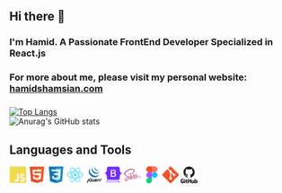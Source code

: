 ## Hi there 👋
###
###
### I'm Hamid. A Passionate FrontEnd Developer Specialized in React.js
###
### For more about me, please visit my personal website: [hamidshamsian.com](https://hamidshamsian.com)
###
[![Top Langs](https://github-readme-stats.vercel.app/api/top-langs/?username=hamid-shamsian&layout=compact&theme=radical)](https://github.com/hamid-shamsian)
 <br>
![Anurag's GitHub stats](https://github-readme-stats.vercel.app/api?username=hamid-shamsian&show_icons=true&theme=onedark)

## Languages and Tools
<p >
   <a target="_blank" href="https://javascript.info/"><img
       src="https://raw.githubusercontent.com/devicons/devicon/master/icons/javascript/javascript-plain.svg"
       alt="JavaScript" width="30" height="30" /></a>
   <a target="_blank" href="https://www.w3schools.com/html/"><img
       src="https://raw.githubusercontent.com/devicons/devicon/master/icons/html5/html5-original.svg" alt="HTML"
       width="30" height="30" /></a>
   <a target="_blank" href="https://www.w3schools.com/css/"><img
       src="https://raw.githubusercontent.com/devicons/devicon/master/icons/css3/css3-original.svg" alt="CSS" width="30"
       height="30" /></a>
   <a target="_blank" href="https://reactjs.org/"><img
       src="https://raw.githubusercontent.com/devicons/devicon/master/icons/react/react-original.svg" alt="ReactJS"
       width="30" height="30" /></a>
   <a target="_blank" href="https://jquery.com/"><img
       src="https://raw.githubusercontent.com/devicons/devicon/master/icons/jquery/jquery-original-wordmark.svg"
       alt="jQuery" width="30" height="30" /></a>
   <a target="_blank" href="https://getbootstrap.com/"><img
       src="https://raw.githubusercontent.com/devicons/devicon/master/icons/bootstrap/bootstrap-plain-wordmark.svg"
       alt="Bootstrap" width="30" height="30" /></a>
   <a target="_blank" href="https://sass-lang.com/"><img
       src="https://raw.githubusercontent.com/devicons/devicon/master/icons/sass/sass-original.svg" alt="Sass" width="30"
       height="30" /></a>
   <a target="_blank" href="https://www.figma.com/"><img
       src="https://raw.githubusercontent.com/devicons/devicon/master/icons/figma/figma-original.svg" alt="Figma"
       width="30" height="30" /></a>
   <a target="_blank" href="https://git-scm.com/"><img
       src="https://raw.githubusercontent.com/devicons/devicon/master/icons/git/git-plain.svg" alt="git" width="30"
       height="30" /></a>
   <a target="_blank" href="https://github.com/"><img
       src="https://raw.githubusercontent.com/devicons/devicon/master/icons/github/github-original-wordmark.svg" alt="github" width="30"
       height="30" /></a>
</p> 


<!--
**hamid-shamsian/hamid-shamsian** is a ✨ _special_ ✨ repository because its `README.md` (this file) appears on your GitHub profile.

Here are some ideas to get you started:

- 🔭 I’m currently working on ...
- 🌱 I’m currently learning ...
- 👯 I’m looking to collaborate on ...
- 🤔 I’m looking for help with ...
- 💬 Ask me about ...
- 📫 How to reach me: ...
- 😄 Pronouns: ...
- ⚡ Fun fact: ...
-->
